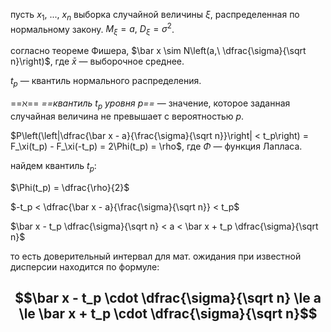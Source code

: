 пусть $x_1,\ ...,\ x_n$ выборка случайной величины $\xi$, распределенная по нормальному закону. $M_\xi = a,\ D_\xi = \sigma^2$.

согласно теореме Фишера, $\bar x \sim N\left(a,\ \dfrac{\sigma}{\sqrt n}\right)$, где $\bar x$ — выборочное среднее.

$t_p$ — квантиль нормального распределения.

==$\aleph$== *==квантиль $t_p$ уровня $p$==* — значение, которое заданная случайная величина не превышает с вероятностью $p$.

$P\left(\left|\dfrac{\bar x - a}{\frac{\sigma}{\sqrt n}}\right| < t_p\right) = F_\xi(t_p) - F_\xi(-t_p) = 2\Phi(t_p) = \rho$, где $\Phi$ — функция Лапласа.

найдем квантиль $t_p$:

$\Phi(t_p) = \dfrac{\rho}{2}$

$-t_p < \dfrac{\bar x - a}{\frac{\sigma}{\sqrt n}} < t_p$

$\bar x - t_p \dfrac{\sigma}{\sqrt n} < a < \bar x + t_p \dfrac{\sigma}{\sqrt n}$


то есть доверительный интервал для мат. ожидания при известной дисперсии находится по формуле:

$$\bar x - t_p \cdot \dfrac{\sigma}{\sqrt n} \le a \le \bar x + t_p \cdot \dfrac{\sigma}{\sqrt n}$$
--
